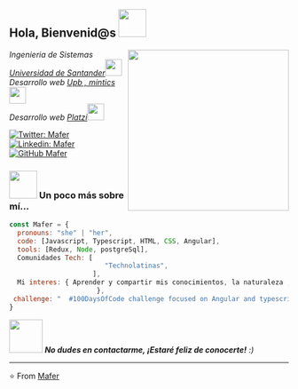 <h2> Hola, Bienvenid@s <img src="https://media.giphy.com/media/mGcNjsfWAjY5AEZNw6/giphy.gif" width="50"></h2>
<img align='right' src="https://user-images.githubusercontent.com/39041288/135320295-91f17646-9af6-4c0e-a6e3-654ff70cc5ad.png" width="290">
<p><em>Ingenieria de Sistemas <a href="http://www.unb.br">Universidad de Santander</a><img src=" https://media.giphy.com/media/fYSnHlufseco8Fh93Z/giphy.gif" width="30"></br>Desarrollo web <a href="https://www.thoughtworks.com"> Upb , mintics</a><img src="https://media.giphy.com/media/WUlplcMpOCEmTGBtBW/giphy.gif" width="30"> 
</br>Desarrollo web <a href="https://www.thoughtworks.com"> Platzi</a><img src="https://media.giphy.com/media/WUlplcMpOCEmTGBtBW/giphy.gif" width="30">
</em></p>

[![Twitter: Mafer](https://img.shields.io/twitter/follow/Mafer?style=social)](https://twitter.com/mafer18199420)
[![Linkedin: Mafer](https://img.shields.io/badge/-Mafer-blue?style=flat-square&logo=Linkedin&logoColor=white&link=https://www.linkedin.com/in/fernandapalencia/)](https://www.linkedin.com/in/fernandapalencia/)
[![GitHub Mafer](https://img.shields.io/github/followers/thaiane?label=follow&style=social)](https://github.com/mafer23)

### <img src="https://media.giphy.com/media/VgCDAzcKvsR6OM0uWg/giphy.gif" width="50"> Un poco más sobre mí... 

```javascript
const Mafer = {
  pronouns: "she" | "her",
  code: [Javascript, Typescript, HTML, CSS, Angular],
  tools: [Redux, Node, postgreSql],
  Comunidades Tech: [
                        "Technolatinas", 
                     ],
  Mi interes: { Aprender y compartir mis conocimientos, la naturaleza ,los gatitos , la hamburguesa"
                      },
 challenge: "  #100DaysOfCode challenge focused on Angular and typescript"
}
```

<img src="https://media.giphy.com/media/LnQjpWaON8nhr21vNW/giphy.gif" width="60"> <em><b> No dudes en contactarme, ¡Estaré feliz de conocerte!</b> :)</em>

---

⭐️ From [Mafer](https://github.com/mafer23)
